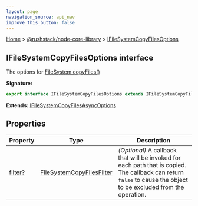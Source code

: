```yaml
---
layout: page
navigation_source: api_nav
improve_this_button: false
---
```



[Home](./index.md) &gt; [@rushstack/node-core-library](./node-core-library.md) &gt; [IFileSystemCopyFilesOptions](./node-core-library.ifilesystemcopyfilesoptions.md)

## IFileSystemCopyFilesOptions interface

The options for [FileSystem.copyFiles()](./node-core-library.filesystem.copyfiles.md)

<b>Signature:</b>

```typescript
export interface IFileSystemCopyFilesOptions extends IFileSystemCopyFilesAsyncOptions
```
<b>Extends:</b> [IFileSystemCopyFilesAsyncOptions](./node-core-library.ifilesystemcopyfilesasyncoptions.md)

## Properties

|  Property | Type | Description |
|  --- | --- | --- |
|  [filter?](./node-core-library.ifilesystemcopyfilesoptions.filter.md) | [FileSystemCopyFilesFilter](./node-core-library.filesystemcopyfilesfilter.md) | <i>(Optional)</i> A callback that will be invoked for each path that is copied. The callback can return <code>false</code> to cause the object to be excluded from the operation. |
